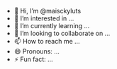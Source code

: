 - 👋 Hi, I’m @maisckyluts
- 👀 I’m interested in ...
- 🌱 I’m currently learning ...
- 💞️ I’m looking to collaborate on ...
- 📫 How to reach me ...
- 😄 Pronouns: ...
- ⚡ Fun fact: ...

<!---
maisckyluts/maisckyluts is a ✨ special ✨ repository because its `README.md` (this file) appears on your GitHub profile.
You can click the Preview link to take a look at your changes.
--->
